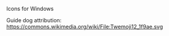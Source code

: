Icons for Windows


Guide dog attribution: https://commons.wikimedia.org/wiki/File:Twemoji12_1f9ae.svg
